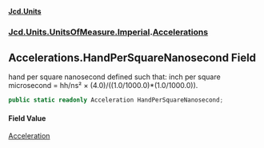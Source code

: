 #### [Jcd.Units](index.md 'index')
### [Jcd.Units.UnitsOfMeasure.Imperial](Jcd.Units.UnitsOfMeasure.Imperial.md 'Jcd.Units.UnitsOfMeasure.Imperial').[Accelerations](Accelerations.md 'Jcd.Units.UnitsOfMeasure.Imperial.Accelerations')

## Accelerations.HandPerSquareNanosecond Field

hand per square nanosecond defined such that: inch per square microsecond = hh/ns² × (4.0)/((1.0/1000.0)*(1.0/1000.0)).

```csharp
public static readonly Acceleration HandPerSquareNanosecond;
```

#### Field Value
[Acceleration](Acceleration.md 'Jcd.Units.UnitTypes.Acceleration')